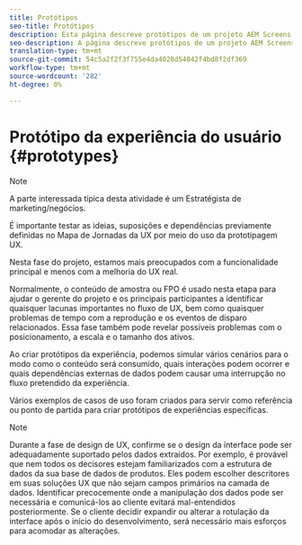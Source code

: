```yaml
---
title: Protótipos
seo-title: Protótipos
description: Esta página descreve protótipos de um projeto AEM Screens
seo-description: A página descreve protótipos de um projeto AEM Screens
translation-type: tm+mt
source-git-commit: 54c5a2f2f3f755e4da4028d54042f4bd8f2df369
workflow-type: tm+mt
source-wordcount: '282'
ht-degree: 0%

---
```



# Protótipo da experiência do usuário {#prototypes}

>[!NOTE]
>
>A parte interessada típica desta atividade é um Estratégista de marketing/negócios.

É importante testar as ideias, suposições e dependências previamente definidas no Mapa de Jornadas da UX por meio do uso da prototipagem UX.

Nesta fase do projeto, estamos mais preocupados com a funcionalidade principal e menos com a melhoria do UX real.

Normalmente, o conteúdo de amostra ou FPO é usado nesta etapa para ajudar o gerente do projeto e os principais participantes a identificar quaisquer lacunas importantes no fluxo de UX, bem como quaisquer problemas de tempo com a reprodução e os eventos de disparo relacionados.
Essa fase também pode revelar possíveis problemas com o posicionamento, a escala e o tamanho dos ativos.

Ao criar protótipos da experiência, podemos simular vários cenários para o modo como o conteúdo será consumido, quais interações podem ocorrer e quais dependências externas de dados podem causar uma interrupção no fluxo pretendido da experiência.

Vários exemplos de casos de uso foram criados para servir como referência ou ponto de partida para criar protótipos de experiências específicas.


>[!NOTE]
> Durante a fase de design de UX, confirme se o design da interface pode ser adequadamente suportado pelos dados extraídos.
> Por exemplo, é provável que nem todos os decisores estejam familiarizados com a estrutura de dados da sua base de dados de produtos. Eles podem escolher descritores em suas soluções UX que não sejam campos primários na camada de dados. Identificar precocemente onde a manipulação dos dados pode ser necessária e comunicá-los ao cliente evitará mal-entendidos posteriormente. Se o cliente decidir expandir ou alterar a rotulação da interface após o início do desenvolvimento, será necessário mais esforços para acomodar as alterações.
